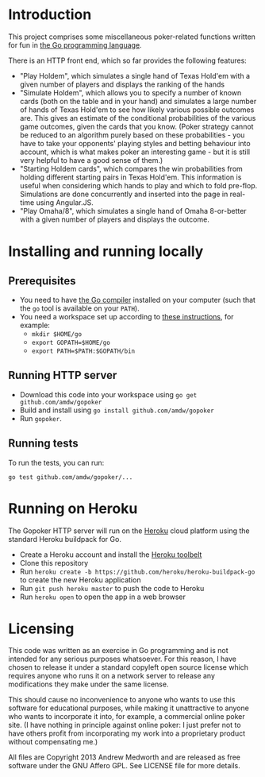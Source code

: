# Introduction

This project comprises some miscellaneous poker-related functions written for fun in [the Go programming language](http://golang.org/).

There is an HTTP front end, which so far provides the following features:

* "Play Holdem", which simulates a single hand of Texas Hold'em with a given number of players and displays the ranking of the hands
* "Simulate Holdem", which allows you to specify a number of known cards (both on the table and in your hand) and simulates a large number of hands of Texas Hold'em to see how likely various possible outcomes are. This gives an estimate of the conditional probabilities of the various game outcomes, given the cards that you know. (Poker strategy cannot be reduced to an algorithm purely based on these probabilities - you have to take your opponents' playing styles and betting behaviour into account, which is what makes poker an interesting game - but it is still very helpful to have a good sense of them.)
* "Starting Holdem cards", which compares the win probabilities from holding different starting pairs in Texas Hold'em. This information is useful when considering which hands to play and which to fold pre-flop. Simulations are done concurrently and inserted into the page in real-time using Angular.JS.
* "Play Omaha/8", which simulates a single hand of Omaha 8-or-better with a given number of players and displays the outcome.

# Installing and running locally

## Prerequisites

* You need to have [the Go compiler](http://golang.org/) installed on your computer (such that the ```go``` tool is available on your ```PATH```).
* You need a workspace set up according to [these instructions](https://golang.org/doc/code.html), for example:
  * ```mkdir $HOME/go```
  * ```export GOPATH=$HOME/go```
  * ```export PATH=$PATH:$GOPATH/bin```

## Running HTTP server

* Download this code into your workspace using ```go get github.com/amdw/gopoker```
* Build and install using ```go install github.com/amdw/gopoker```
* Run ```gopoker```.

## Running tests

To run the tests, you can run:

    go test github.com/amdw/gopoker/...

# Running on Heroku

The Gopoker HTTP server will run on the [Heroku](https://heroku.com) cloud platform using the standard Heroku buildpack for Go.

* Create a Heroku account and install the [Heroku toolbelt](https://devcenter.heroku.com/articles/heroku-command)
* Clone this repository
* Run ```heroku create -b https://github.com/heroku/heroku-buildpack-go``` to create the new Heroku application
* Run ```git push heroku master``` to push the code to Heroku
* Run ```heroku open``` to open the app in a web browser

# Licensing

This code was written as an exercise in Go programming and is not intended for any serious purposes whatsoever. For this reason, I have chosen to release it under a standard copyleft open source license which requires anyone who runs it on a network server to release any modifications they make under the same license.

This should cause no inconvenience to anyone who wants to use this software for educational purposes, while making it unattractive to anyone who wants to incorporate it into, for example, a commercial online poker site. (I have nothing in principle against online poker: I just prefer not to have others profit from incorporating my work into a proprietary product without compensating me.)

All files are Copyright 2013 Andrew Medworth and are released as free software under the GNU Affero GPL. See LICENSE file for more details.